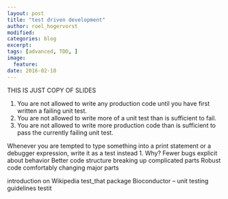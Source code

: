 ```yaml
---
layout: post
title: "test driven development"
author: roel_hogervorst
modified:
categories: blog
excerpt: 
tags: [advanced, TDD, ]
image:
  feature:
date: 2016-02-10
---
```


THIS IS JUST COPY OF SLIDES

1. You are not allowed to write any production code until you have first written a failing unit test.
2. You are not allowed to write more of a unit test than is sufficient to fail.
3.  You are not allowed to write more production code than is sufficient to pass the currently failing unit test.



Whenever you are tempted to type something into a print statement or a debugger expression, write it as a test instead 1.
Why?
Fewer bugs 		explicit about behavior
Better code structure	breaking up complicated parts
Robust code		comfortably changing major parts


introduction on Wikipedia
test_that  package
Bioconductor – unit testing guidelines
testit